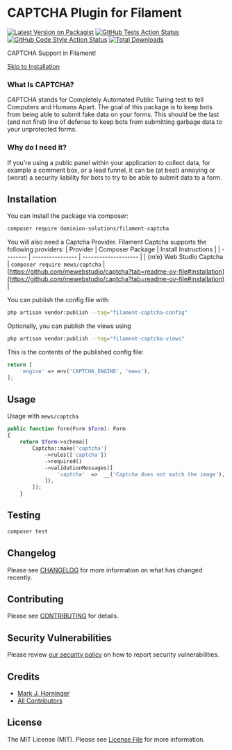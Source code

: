 # CAPTCHA Plugin for Filament

[![Latest Version on Packagist](https://img.shields.io/packagist/v/dominion-solutions/filament-captcha.svg?style=flat-square)](https://packagist.org/packages/dominion-solutions/filament-captcha)
[![GitHub Tests Action Status](https://img.shields.io/github/actions/workflow/status/dominion-solutions/filament-captcha/run-tests.yml?branch=main&label=tests&style=flat-square)](https://github.com/dominion-solutions/filament-captcha/actions?query=workflow%3Arun-tests+branch%3Amain)
[![GitHub Code Style Action Status](https://img.shields.io/github/actions/workflow/status/dominion-solutions/filament-captcha/fix-php-code-style-issues.yml?branch=main&label=code%20style&style=flat-square)](https://github.com/dominion-solutions/filament-captcha/actions?query=workflow%3A"Fix+PHP+code+style+issues"+branch%3Amain)
[![Total Downloads](https://img.shields.io/packagist/dt/dominion-solutions/filament-captcha.svg?style=flat-square)](https://packagist.org/packages/dominion-solutions/filament-captcha)


CAPTCHA Support in Filament!

[Skip to Installation](#installation)

### What Is CAPTCHA?
CAPTCHA stands for Completely Automated Public Turing test to tell Computers and Humans Apart.  The goal of this package is to keep bots from being able to submit fake data on your forms.  This should be the last (and not first) line of defense to keep bots from submitting garbage data to your unprotected forms.

### Why do I need it?
If you're using a public panel within your application to collect data, for example a comment box, or a lead funnel, it can be (at best) annoying or (worst) a security liability for bots to try to be able to submit data to a form.


## Installation

You can install the package via composer:
```bash
composer require dominion-solutions/filament-captcha
```
You will also need a Captcha Provider.  Filament Captcha supports the following providers:
| Provider | Composer Package | Install Instructions |
| -------- | ---------------- | -------------------- |
| {m’e} Web Studio Captcha | `composer require mews/captcha` | [https://github.com/mewebstudio/captcha?tab=readme-ov-file#installation](https://github.com/mewebstudio/captcha?tab=readme-ov-file#installation) |


You can publish the config file with:

```bash
php artisan vendor:publish --tag="filament-captcha-config"
```

Optionally, you can publish the views using

```bash
php artisan vendor:publish --tag="filament-captcha-views"
```

This is the contents of the published config file:
```php
return [
    'engine' => env('CAPTCHA_ENGINE', 'mews'),
];
```

## Usage
Usage with `mews/captcha`
```php
public function form(Form $form): Form
{
    return $form->schema([
        Captcha::make('captcha')
            ->rules(['captcha'])
            ->required()
            ->validationMessages([
                'captcha'  =>  __('Captcha does not match the image'),
            ]),
        ]);
    }
```

## Testing

```bash
composer test
```

## Changelog

Please see [CHANGELOG](CHANGELOG.md) for more information on what has changed recently.

## Contributing

Please see [CONTRIBUTING](.github/CONTRIBUTING.md) for details.

## Security Vulnerabilities

Please review [our security policy](../../security/policy) on how to report security vulnerabilities.

## Credits

- [Mark J. Horninger](https://github.com/dominion-solutions)
- [All Contributors](../../contributors)

## License

The MIT License (MIT). Please see [License File](LICENSE.md) for more information.
